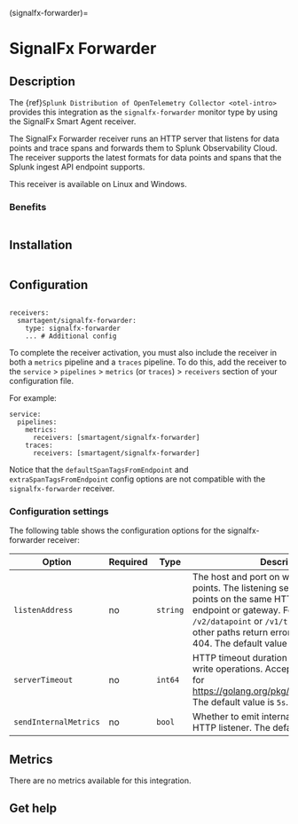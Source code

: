(signalfx-forwarder)=

# SignalFx Forwarder
<meta name="Description" content="Documentation on the SignalFx Forwarder for Splunk Observability Cloud.">

## Description

The {ref}`Splunk Distribution of OpenTelemetry Collector <otel-intro>` provides this integration as the `signalfx-forwarder` monitor type by using the SignalFx Smart Agent receiver.

The SignalFx Forwarder receiver runs an HTTP server that listens for data points and trace spans and forwards them to Splunk Observability Cloud. The receiver supports the latest formats for data points and spans that the Splunk ingest API endpoint supports.

This receiver is available on Linux and Windows.

### Benefits

```{include} /_includes/benefits.md
```

## Installation

```{include} /_includes/collector-installation.md
```

## Configuration

```{include} /_includes/configuration.md
```

```
receivers:
  smartagent/signalfx-forwarder:
    type: signalfx-forwarder
    ... # Additional config
```

To complete the receiver activation, you must also include the receiver in both a `metrics` pipeline and a `traces` pipeline. To do this, add the receiver to the `service` > `pipelines` > `metrics` (or `traces`) > `receivers` section of your configuration file. 

For example:

```
service:
  pipelines:
    metrics:
      receivers: [smartagent/signalfx-forwarder]
    traces:
      receivers: [smartagent/signalfx-forwarder]
```

Notice that the `defaultSpanTagsFromEndpoint` and `extraSpanTagsFromEndpoint` config options are not compatible with the `signalfx-forwarder` receiver.

### Configuration settings

The following table shows the configuration options for the signalfx-forwarder receiver:

| Option | Required | Type | Description |
| --- | --- | --- | --- |
| `listenAddress` | no | `string` | The host and port on which to listen for data points. The listening server accepts data points on the same HTTP path as the ingest endpoint or gateway. For example, `/v2/datapoint` or `/v1/trace`. Requests to other paths return errors with HTTP code 404. The default value is `127.0.0.1:9080`. |
| `serverTimeout` | no | `int64` | HTTP timeout duration for both read and write operations. Accepts a duration string for https://golang.org/pkg/time/#ParseDuration. The default value is `5s`. |
| `sendInternalMetrics` | no | `bool` | Whether to emit internal metrics about the HTTP listener. The default value is `false`. |

## Metrics

There are no metrics available for this integration.

## Get help

```{include} /_includes/troubleshooting.md
```

